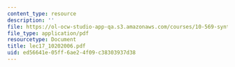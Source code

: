 ```yaml
---
content_type: resource
description: ''
file: https://ol-ocw-studio-app-qa.s3.amazonaws.com/courses/10-569-synthesis-of-polymers-fall-2006/ed56641e05ff6ae24f09c38303937d38_lec17_10202006.pdf
file_type: application/pdf
resourcetype: Document
title: lec17_10202006.pdf
uid: ed56641e-05ff-6ae2-4f09-c38303937d38
---
```


